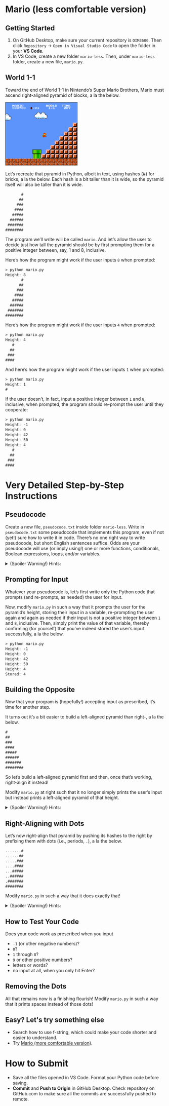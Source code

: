 # Mario (less comfortable version)

## Getting Started

1. On GitHub Desktop, make sure your current repository is `OIM3600`. Then click `Repository` -> `Open in Visual Studio Code` to open the folder in your **VS Code**.
2. In VS Code, create a new folder `mario-less`. Then, under `mario-less` folder, create a new file, `mario.py`.


## World 1-1

Toward the end of World 1-1 in Nintendo’s Super Mario Brothers, Mario must ascend right-aligned pyramid of blocks, a la the below.

<img src="images/mario-pyramid-less.png" height="200" alt="Mario (less)" />

Let’s recreate that pyramid in Python, albeit in text, using hashes (#) for bricks, a la the below. Each hash is a bit taller than it is wide, so the pyramid itself will also be taller than it is wide.

```shell
       #
      ##
     ###
    ####
   #####
  ######
 #######
########
```

The program we’ll write will be called `mario`. And let’s allow the user to decide just how tall the pyramid should be by first prompting them for a positive integer between, say, 1 and 8, inclusive.

Here’s how the program might work if the user inputs `8` when prompted:

```shell
> python mario.py
Height: 8
       #
      ##
     ###
    ####
   #####
  ######
 #######
########
```

Here’s how the program might work if the user inputs `4` when prompted:

```shell
> python mario.py
Height: 4
   #
  ##
 ###
####
```

And here’s how the program might work if the user inputs `1` when prompted:

```shell
> python mario.py
Height: 1
#
```

If the user doesn’t, in fact, input a positive integer between `1` and `8`, inclusive, when prompted, the program should re-prompt the user until they cooperate:

```shell
> python mario.py
Height: -1
Height: 0
Height: 42
Height: 50
Height: 4
   #
  ##
 ###
####
```
# Very Detailed Step-by-Step Instructions

## Pseudocode

Create a new file, `pseudocode.txt` inside folder `mario-less`. Write in `pseudocode.txt` some pseudocode that implements this program, even if not (yet!) sure how to write it in code. There’s no one right way to write pseudocode, but short English sentences suffice. Odds are your pseudocode will use (or imply using!) one or more functions, conditionals, Boolean expressions, loops, and/or variables.

<details>
<summary>(Spoiler Warning!) Hints:</summary>
  
There’s more than one way to do this, so here’s just one!

1. Prompt user for height
2. If height is less than 1 or greater than 8 (or not an integer at all), go back one step
3. Iterate from 1 through height:
   1. On iteration i, print i hashes and then a newline

It’s okay to edit your own after seeing this pseudocode here, but don’t simply copy/paste ours into your own (because this pseudocode actually is **NOT** made for Python.)
  
</details>


## Prompting for Input

Whatever your pseudocode is, let’s first write only the Python code that prompts (and re-prompts, as needed) the user for input. 

Now, modify `mario.py` in such a way that it prompts the user for the pyramid’s height, storing their input in a variable, re-prompting the user again and again as needed if their input is not a positive integer between `1` and `8`, inclusive. Then, simply print the value of that variable, thereby confirming (for yourself) that you’ve indeed stored the user’s input successfully, a la the below.

```shell
> python mario.py
Height: -1
Height: 0
Height: 42
Height: 50
Height: 4
Stored: 4
```

## Building the Opposite

Now that your program is (hopefully!) accepting input as prescribed, it’s time for another step.

It turns out it’s a bit easier to build a left-aligned pyramid than right-, a la the below.

```shell
#
##
###
####
#####
######
#######
########
```

So let’s build a left-aligned pyramid first and then, once that’s working, right-align it instead!

Modify `mario.py` at right such that it no longer simply prints the user’s input but instead prints a left-aligned pyramid of that height.


<details>
<summary>(Spoiler Warning!) Hints:</summary>

- Keep in mind that a hash (`#`) is just a character like any other, so you can print it with `print`.
Just as Scratch has a `repeat` block, so does Python have a `for` loop, via which you can iterate some number times. Perhaps on each iteration, you could print that many hashes?

You can actually “nest” loops, iterating with one variable (e.g., `i`) in the “outer” loop and another (e.g., `j`) in the “inner” loop. For instance, here’s how you might print a square of height and width `n`, below. Of course, it’s not a square that you want to print!

```python
for i in range(n):
    for j in range(n):
        print('#', end='')
    print('\n')
```

</details>

## Right-Aligning with Dots

Let’s now right-align that pyramid by pushing its hashes to the right by prefixing them with dots (i.e., periods, `.`), a la the below.

```shell
.......#
......##
.....###
....####
...#####
..######
.#######
########
```

Modify `mario.py` in such a way that it does exactly that!

<details>

<summary>(Spoiler Warning!) Hints:</summary>

Notice how the number of dots needed on each line is the “opposite” of the number of that line’s hashes. For a pyramid of height 8, like the above, the first line has but 1 hash and thus 7 dots. The bottom line, meanwhile, has 8 hashes and thus 0 dots. Via what formula (or arithmetic, really) could you print that many dots?

</details>


## How to Test Your Code

Does your code work as prescribed when you input

- `-1` (or other negative numbers)?
- `0`?
- `1` through `8`?
- `9` or other positive numbers?
- letters or words?
- no input at all, when you only hit Enter?

## Removing the Dots

All that remains now is a finishing flourish! Modify `mario.py` in such a way that it prints spaces instead of those dots!

## Easy? Let's try something else

- Search how to use f-string, which could make your code shorter and easier to understand.
- Try [Mario (more comfortable version)](mario-more.md).

# How to Submit

- Save all the files opened in VS Code. Format your Python code before saving.
- **Commit** and **Push to Origin** in GitHub Desktop. Check repository on GitHub.com to make sure all the commits are successfully pushed to remote.